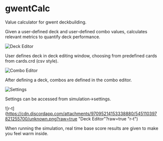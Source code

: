 # gwentCalc
Value calculator for gwent deckbuilding.

Given a user-defined deck and user-defined combo values, calculates relevant metrics to quantify deck performance.

![Deck Editor](https://cdn.discordapp.com/attachments/97095214153338880/545110367378997248/unknown.png?raw=true "Deck Editor")

User defines deck in deck editing window, choosing from predefined cards from cards.crd (csv style).

![Combo Editor](https://cdn.discordapp.com/attachments/97095214153338880/545110477215367170/unknown.png?raw=true "Combo Editor")

After defining a deck, combos are defined in the combo editor.

![Settings](https://cdn.discordapp.com/attachments/97095214153338880/545110397821255700/unknown.png?raw=true "Settings")

Settings can be accessed from simulation->settings.

![r-t](https://cdn.discordapp.com/attachments/97095214153338880/545110397821255700/unknown.png?raw=true "Deck Editor"?raw=true "r-t")

When running the simulation, real time base score results are given to make you feel warm inside.
